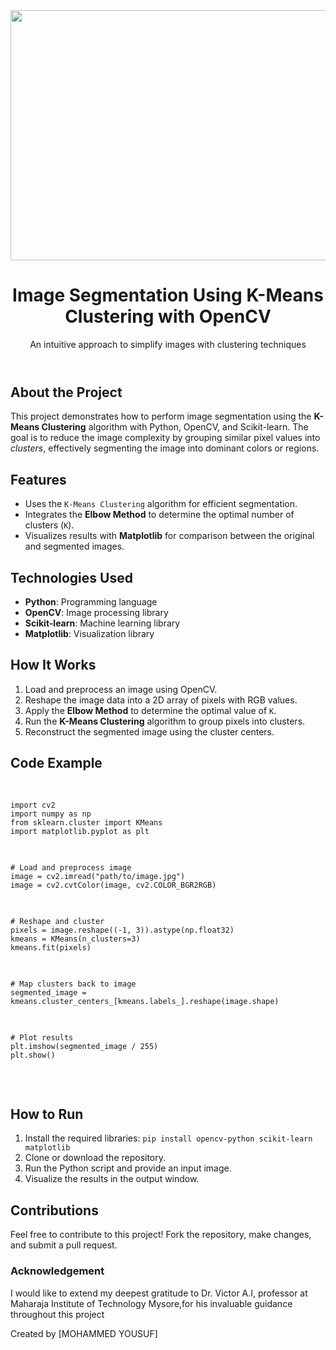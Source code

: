 <img src="https://cdn.sanity.io/images/kuana2sp/production-main/af463efe521a434f882e84ab2e28b855c8fe884e-1988x876.png?w=1920&fit=max&auto=format" style="width: 1000px; height:400px;">

<!DOCTYPE html>
<html lang="en">
<head>
  <meta charset="UTF-8">
  <meta name="viewport" content="width=device-width, initial-scale=1.0">
 
  
</head>
<body>

<header>
  <h1>Image Segmentation Using K-Means Clustering with OpenCV</h1>
  <p>An intuitive approach to simplify images with clustering techniques</p>
</header>

<section>
  <h2>About the Project</h2>
  <p>This project demonstrates how to perform image segmentation using the <strong>K-Means Clustering</strong> algorithm with Python, OpenCV, and Scikit-learn. The goal is to reduce the image complexity by grouping similar pixel values into <em>clusters</em>, effectively segmenting the image into dominant colors or regions.</p>
</section>

<section>
  <h2>Features</h2>
  <ul>
    <li>Uses the <code>K-Means Clustering</code> algorithm for efficient segmentation.</li>
    <li>Integrates the <strong>Elbow Method</strong> to determine the optimal number of clusters (<code>K</code>).</li>
    <li>Visualizes results with <strong>Matplotlib</strong> for comparison between the original and segmented images.</li>
  </ul>
</section>

<section>
  <h2>Technologies Used</h2>
  <ul>
    <li><strong>Python</strong>: Programming language</li>
    <li><strong>OpenCV</strong>: Image processing library</li>
    <li><strong>Scikit-learn</strong>: Machine learning library</li>
    <li><strong>Matplotlib</strong>: Visualization library</li>
  </ul>
</section>

<section>
  <h2>How It Works</h2>
  <ol>
    <li>Load and preprocess an image using OpenCV.</li>
    <li>Reshape the image data into a 2D array of pixels with RGB values.</li>
    <li>Apply the <strong>Elbow Method</strong> to determine the optimal value of <code>K</code>.</li>
    <li>Run the <strong>K-Means Clustering</strong> algorithm to group pixels into clusters.</li>
    <li>Reconstruct the segmented image using the cluster centers.</li>
  </ol>
</section>

<section>
  <h2>Code Example</h2>
  <pre>

  ```
import cv2
import numpy as np
from sklearn.cluster import KMeans
import matplotlib.pyplot as plt
```
```
# Load and preprocess image
image = cv2.imread("path/to/image.jpg")
image = cv2.cvtColor(image, cv2.COLOR_BGR2RGB)
```
```
# Reshape and cluster
pixels = image.reshape((-1, 3)).astype(np.float32)
kmeans = KMeans(n_clusters=3)
kmeans.fit(pixels)
```
```
# Map clusters back to image
segmented_image = kmeans.cluster_centers_[kmeans.labels_].reshape(image.shape)
```
```
# Plot results
plt.imshow(segmented_image / 255)
plt.show()
```
  </pre>
</section>

<section>
  <h2>How to Run</h2>
  <ol>
    <li>Install the required libraries: <code>pip install opencv-python scikit-learn matplotlib</code></li>
    <li>Clone or download the repository.</li>
    <li>Run the Python script and provide an input image.</li>
    <li>Visualize the results in the output window.</li>
  </ol>
</section>


<section>
  <h2>Contributions</h2>
  
  <p>Feel free to contribute to this project! Fork the repository, make changes, and submit a pull request.</p>
</section>
<section>
  <h3>Acknowledgement</h3>
  <p>I would like to extend my deepest gratitude to Dr. Victor A.I, professor at Maharaja Institute of Technology Mysore,for his invaluable guidance throughout this project</p>
  
</section>

<footer>
  <p>Created by [MOHAMMED YOUSUF]</p>
  
</footer>

</body>
</html>
